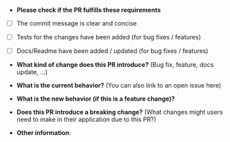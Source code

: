 * **Please check if the PR fulfills these requirements**
- [ ] The commit message is clear and concise
- [ ] Tests for the changes have been added (for bug fixes / features)
- [ ] Docs/Readme have been added / updated (for bug fixes / features)


* **What kind of change does this PR introduce?** (Bug fix, feature, docs update, ...)



* **What is the current behavior?** (You can also link to an open issue here)



* **What is the new behavior (if this is a feature change)?**



* **Does this PR introduce a breaking change?** (What changes might users need to make in their application due to this PR?)



* **Other information**:
